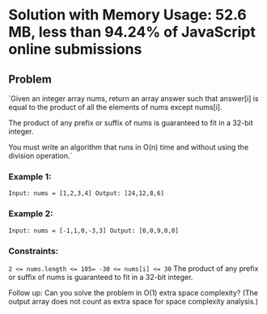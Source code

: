 # Solution with Memory Usage: 52.6 MB, less than 94.24% of JavaScript online submissions

## Problem

`Given an integer array nums, return an array answer such that answer[i] is equal to the product of all the elements of nums except nums[i].

The product of any prefix or suffix of nums is guaranteed to fit in a 32-bit integer.

You must write an algorithm that runs in O(n) time and without using the division operation.`

### Example 1:

`Input: nums = [1,2,3,4]
Output: [24,12,8,6]`

###  Example 2:

`Input: nums = [-1,1,0,-3,3]
Output: [0,0,9,0,0]`
 

### Constraints:

`2 <= nums.length <= 105=
-30 <= nums[i] <= 30`
The product of any prefix or suffix of nums is guaranteed to fit in a 32-bit integer.
 

Follow up: Can you solve the problem in O(1) extra space complexity? (The output array does not count as extra space for space complexity analysis.)
